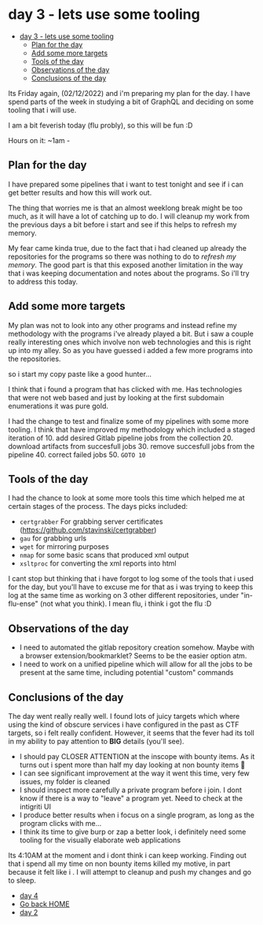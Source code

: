 # day 3 - lets use some tooling
- [day 3 - lets use some tooling](#day-3---lets-use-some-tooling)
  - [Plan for the day](#plan-for-the-day)
  - [Add some more targets](#add-some-more-targets)
  - [Tools of the day](#tools-of-the-day)
  - [Observations of the day](#observations-of-the-day)
  - [Conclusions of the day](#conclusions-of-the-day)

Its Friday again, (02/12/2022) and i'm preparing my plan for the day. I have spend parts of the week in studying a bit of GraphQL and deciding on some tooling that i will use.

I am a bit feverish today (flu probly), so this will be fun :D

Hours on it: ~1am -

## Plan for the day
I have prepared some pipelines that i want to test tonight and see if i can get better results and how this will work out.

The thing that worries me is that an almost weeklong break might be too much, as it will have a lot of catching up to do. I will cleanup my work from the previous days a bit before i start and see if this helps to refresh my memory.

My fear came kinda true, due to the fact that i had cleaned up already the repositories for the programs so there was nothing to do to _refresh my memory_. The good part is that this exposed another limitation in the way that i was keeping documentation and notes about the programs. So i'll try to address this today.

## Add some more targets
My plan was not to look into any other programs and instead refine my methodology with the programs i've already played a bit. But i saw a couple really interesting ones which involve non web technologies and this is right up into my alley. So as you have guessed i added a few more programs into the repositories.

<sarcasm>so i start my copy paste like a good hunter...</sarcasm>

I think that i found a program that has clicked with me. Has technologies that were not web based and just by looking at the first subdomain enumerations it was pure gold.

I had the change to test and finalize some of my pipelines with some more tooling. I think that have improved my methodology which included a staged iteration of
10. add desired Gitlab pipeline jobs from the collection
20. download artifacts from succesfull jobs
30. remove succesfull jobs from the pipeline
40. correct failed jobs
50. `GOTO 10`


## Tools of the day
I had the chance to look at some more tools this time which helped me at certain stages of the process.
The days picks included:
- `certgrabber` For grabbing server certificates (https://github.com/stavinski/certgrabber)
- `gau` for grabbing urls
- `wget` for mirroring purposes
- `nmap` for some basic scans that produced xml output
- `xsltproc` for converting the xml reports into html


I cant stop but thinking that i have forgot to log some of the tools that i used for the day, but you'll have to excuse me for that as i was trying to keep this log at the same time as working on 3 other different repositories, under "in-flu-ense" (not what you think). I mean flu, i think i got the flu :D

## Observations of the day
* I need to automated the gitlab repository creation somehow. Maybe with a browser extension/bookmarklet? Seems to be the easier option atm.
* I need to work on a unified pipeline which will allow for all the jobs to be present at the same time, including potential "custom" commands


## Conclusions of the day
The day went really really well. I found lots of juicy targets which where using the kind of obscure services i have configured in the past as CTF targets, so i felt really confident. However, it seems that the fever had its toll in my ability to pay attention to **BIG** details (you'll see).

* I should pay CLOSER ATTENTION at the inscope with bounty items. As it turns out i spent more than half my day looking at non bounty items :facepalm:
* I can see significant improvement at the way it went this time, very few issues, my folder is cleaned
* I should inspect more carefully a private program before i join. I dont know if there is a way to "leave" a program yet. Need to check at the intigriti UI
* I produce better results when i focus on a single program, as long as the program clicks with me...
* I think its time to give burp or zap a better look, i definitely need some tooling for the visually elaborate web applications

Its 4:10AM at the moment and i dont think i can keep working. Finding out that i spend all my time on non bounty items killed my motive, in part because it felt like i . I will attempt to cleanup and push my changes and go to sleep.

- [day 4](day4.md)
- [Go back HOME](../)
- [day 2](day2.md)